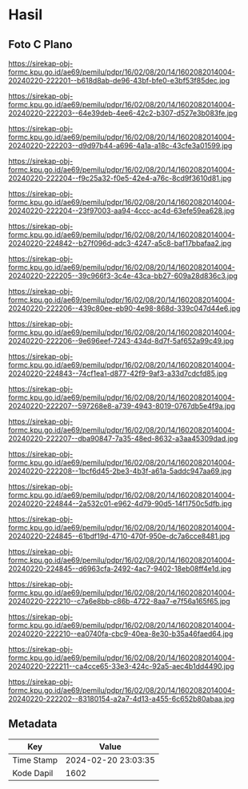 # Hasil

## Foto C Plano

https://sirekap-obj-formc.kpu.go.id/ae69/pemilu/pdpr/16/02/08/20/14/1602082014004-20240220-222201--b618d8ab-de96-43bf-bfe0-e3bf53f85dec.jpg

https://sirekap-obj-formc.kpu.go.id/ae69/pemilu/pdpr/16/02/08/20/14/1602082014004-20240220-222203--64e39deb-4ee6-42c2-b307-d527e3b083fe.jpg

https://sirekap-obj-formc.kpu.go.id/ae69/pemilu/pdpr/16/02/08/20/14/1602082014004-20240220-222203--d9d97b44-a696-4a1a-a18c-43cfe3a01599.jpg

https://sirekap-obj-formc.kpu.go.id/ae69/pemilu/pdpr/16/02/08/20/14/1602082014004-20240220-222204--f9c25a32-f0e5-42e4-a76c-8cd9f3610d81.jpg

https://sirekap-obj-formc.kpu.go.id/ae69/pemilu/pdpr/16/02/08/20/14/1602082014004-20240220-222204--23f97003-aa94-4ccc-ac4d-63efe59ea628.jpg

https://sirekap-obj-formc.kpu.go.id/ae69/pemilu/pdpr/16/02/08/20/14/1602082014004-20240220-224842--b27f096d-adc3-4247-a5c8-baf17bbafaa2.jpg

https://sirekap-obj-formc.kpu.go.id/ae69/pemilu/pdpr/16/02/08/20/14/1602082014004-20240220-222205--39c966f3-3c4e-43ca-bb27-609a28d836c3.jpg

https://sirekap-obj-formc.kpu.go.id/ae69/pemilu/pdpr/16/02/08/20/14/1602082014004-20240220-222206--439c80ee-eb90-4e98-868d-339c047d44e6.jpg

https://sirekap-obj-formc.kpu.go.id/ae69/pemilu/pdpr/16/02/08/20/14/1602082014004-20240220-222206--9e696eef-7243-434d-8d7f-5af652a99c49.jpg

https://sirekap-obj-formc.kpu.go.id/ae69/pemilu/pdpr/16/02/08/20/14/1602082014004-20240220-224843--74cf1ea1-d877-42f9-9af3-a33d7cdcfd85.jpg

https://sirekap-obj-formc.kpu.go.id/ae69/pemilu/pdpr/16/02/08/20/14/1602082014004-20240220-222207--597268e8-a739-4943-8019-0767db5e4f9a.jpg

https://sirekap-obj-formc.kpu.go.id/ae69/pemilu/pdpr/16/02/08/20/14/1602082014004-20240220-222207--dba90847-7a35-48ed-8632-a3aa45309dad.jpg

https://sirekap-obj-formc.kpu.go.id/ae69/pemilu/pdpr/16/02/08/20/14/1602082014004-20240220-222208--1bcf6d45-2be3-4b3f-a61a-5addc947aa69.jpg

https://sirekap-obj-formc.kpu.go.id/ae69/pemilu/pdpr/16/02/08/20/14/1602082014004-20240220-224844--2a532c01-e962-4d79-90d5-14f1750c5dfb.jpg

https://sirekap-obj-formc.kpu.go.id/ae69/pemilu/pdpr/16/02/08/20/14/1602082014004-20240220-224845--61bdf19d-4710-470f-950e-dc7a6cce8481.jpg

https://sirekap-obj-formc.kpu.go.id/ae69/pemilu/pdpr/16/02/08/20/14/1602082014004-20240220-224845--d6963cfa-2492-4ac7-9402-18eb08ff4e1d.jpg

https://sirekap-obj-formc.kpu.go.id/ae69/pemilu/pdpr/16/02/08/20/14/1602082014004-20240220-222210--c7a6e8bb-c86b-4722-8aa7-e7f56a165f65.jpg

https://sirekap-obj-formc.kpu.go.id/ae69/pemilu/pdpr/16/02/08/20/14/1602082014004-20240220-222210--ea0740fa-cbc9-40ea-8e30-b35a46faed64.jpg

https://sirekap-obj-formc.kpu.go.id/ae69/pemilu/pdpr/16/02/08/20/14/1602082014004-20240220-222211--ca4cce65-33e3-424c-92a5-aec4b1dd4490.jpg

https://sirekap-obj-formc.kpu.go.id/ae69/pemilu/pdpr/16/02/08/20/14/1602082014004-20240220-222202--83180154-a2a7-4d13-a455-6c652b80abaa.jpg


## Metadata

| Key        | Value               |
| ---------- | ------------------- |
| Time Stamp | 2024-02-20 23:03:35 |
| Kode Dapil | 1602                |



